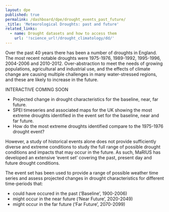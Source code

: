 ```yaml
---
layout: dpe
published: true
permalink: /dashboard/dpe/drought_events_past_future/
_title: 'Meteorological Droughts: past and future'
related_links:
  - name: Drought datasets and how to access them
    url: '!science_url!/drought_climatology/dd/'
---
```

Over the past 40 years there has been a number of droughts in England. The most recent notable droughts were 1975-1976, 1989-1992, 1995-1996, 2004-2006 and 2010-2012. Over-abstraction to meet the needs of growing populations, agricultural and industrial use, and the effects of climate change are causing multiple challenges in many water-stressed regions, and these are likely to increase in the future.

<div id="coming-soon">
	<div class="ident">INTERACTIVE <span class="cs">COMING SOON</span></div>
	<div class="description">
		<ul>
			<li>Projected change in drought characteristics for the baseline, near, far future.</li>
			<li>SPEI timeseries and associated maps for the UK showing the most extreme droughts identified in the event set for the baseline, near and far future.</li>
			<li>How do the most extreme droughts identified compare to the 1975-1976 drought event?</li>
		</ul>
	</div>
</div>

However, a study of historical events alone does not provide sufficiently diverse and extreme conditions to study the full range of possible drought conditions and impacts that may occur in the future. As such, MaRIUS has developed an extensive ‘event set’ covering the past, present day and future drought conditions.

The event set has been used to provide a range of possible weather time series and assess projected changes in drought characteristics for different time-periods that:

* could have occured in the past (‘Baseline’, 1900-2006)
* might occur in the near future (‘Near Future’, 2020-2049)
* might occur in the far future (‘Far Future’, 2070-2099)
